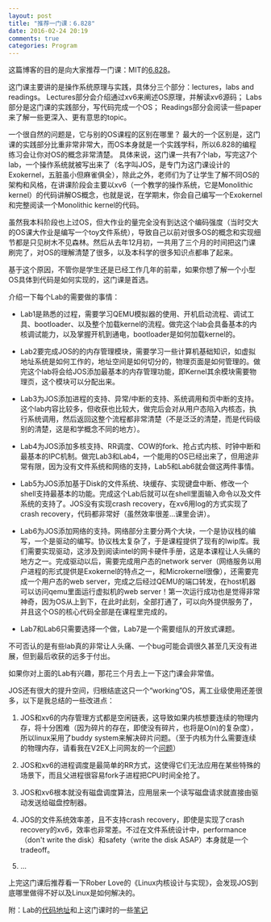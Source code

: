 ```yaml
---
layout: post
title: "推荐一门课：6.828"
date: 2016-02-24 20:19
comments: true
categories: Program
---
```


这篇博客的目的是向大家推荐一门课：MIT的[6.828](https://pdos.csail.mit.edu/6.828/2014/index.html)。

这门课主要讲的是操作系统原理与实践，具体分三个部分：lectures，labs and readings。
Lectures部分会介绍通过xv6来阐述OS原理，并解读xv6源码；
Labs部分是这门课的实践部分，写代码完成一个OS；
Readings部分会阅读一些paper来了解一些更深入、更有意思的topic。

<!-- more -->
一个很自然的问题是，它与别的OS课程的区别在哪里？
最大的一个区别是，这门课的实践部分比重非常非常大，而OS本身就是一个实践学科，所以6.828的编程练习会让你对OS的概念非常清楚。
具体来说，这门课一共有7个lab，写完这7个lab，一个操作系统就被写出来了（名字叫JOS，是专门为这门课设计的Exokernel，五脏虽小但麻雀俱全），除此之外，老师们为了让学生了解不同OS的架构和风格，在讲课阶段会主要以xv6（一个教学的操作系统，它是Monolithic kernel）的代码讲解OS概念，也就是说，在学期末，你会自己编写一个Exokernel和完整阅读一个Monolithic kernel的代码。

虽然我本科阶段也上过OS，但大作业的量完全没有到达这个编码强度（当时交大的OS课大作业是编写一个toy文件系统），导致自己以前对很多OS的概念和实现细节都是只见树木不见森林。然后从去年12月初，一共用了三个月的时间把这门课刷完了，对OS的理解清楚了很多，以及本科学的很多知识点都串了起来。

基于这个原因，不管你是学生还是已经工作几年的前辈，如果你想了解一个小型OS具体到代码是如何实现的，这门课是首选。

介绍一下每个Lab的需要做的事情：

* Lab1是熟悉的过程，需要学习QEMU模拟器的使用、开机启动流程、调试工具、bootloader、以及整个加载kernel的流程。做完这个lab会具备基本的内核调试能力，以及掌握开机到通电，bootloader是如何加载kernel的。

* Lab2要完成JOS的的内存管理模块，需要学习一些计算机基础知识，如虚拟地址系统是如何工作的，地址空间是如何切分的，物理页面是如何管理的。做完这个lab将会给JOS添加最基本的内存管理功能，即Kernel其余模块需要物理页，这个模块可以分配出来。

* Lab3为JOS添加进程的支持、异常/中断的支持、系统调用和页中断的支持。这个lab内容比较多，但收获也比较大，做完后会对从用户态陷入内核态，执行系统调用，然后返回这整个流程都非常清楚（不是泛泛的清楚，而是代码级别的清楚，这是和学概念不同的地方）。

* Lab4为JOS添加多核支持、RR调度、COW的fork、抢占式内核、时钟中断和最基本的IPC机制。做完Lab3和Lab4，一个能用的OS已经出来了，但用途非常有限，因为没有文件系统和网络的支持，Lab5和Lab6就会做这两件事情。

* Lab5为JOS添加基于Disk的文件系统、块缓存、实现键盘中断、修改一个shell支持最基本的功能。完成这个Lab后就可以在shell里面输入命令以及文件系统的支持了。JOS没有实现crash recovery，在xv6用log的方式实现了crash recovery，代码都非常好（虽然效率很差...课里会讲）。

* Lab6为JOS添加网络的支持。网络部分主要分两个大块，一个是协议栈的编写，一个是驱动的编写。协议栈太复杂了，于是课程提供了现有的lwip库。我们需要实现驱动，这涉及到阅读intel的网卡硬件手册，这是本课程让人头痛的地方之一。完成驱动以后，需要完成用户态的network server（网络服务以用户进程的形式提供是Exokernel的特点之一，和Microkernel很像），还需要完成一个用户态的web server，完成之后经过QEMU的端口转发，在host机器可以访问qemu里面运行虚拟机的web server！第一次运行成功也是觉得非常神奇，因为OS从上到下，在此时此刻，全部打通了，可以向外提供服务了，并且这个OS的核心代码全部是在课程里完成的。

* Lab7和Lab6只需要选择一个做，Lab7是一个需要组队的开放式课题。

不可否认的是有些lab真的非常让人头痛、一个bug可能会调很久甚至几天没有进展，但到最后收获的远多于付出。

如果你对上面的Lab有兴趣，那花三个月去上一下这门课会非常值。

JOS还有很大的提升空间，归根结底这只一个“working”OS，离工业级使用还差很多，以下是我总结的一些改进点：

1. JOS和xv6的内存管理方式都是空闲链表，这导致如果内核想要连续的物理内存，将十分困难（因为碎片的存在，即使没有碎片，也将是O(n)的复杂度），所以linux采用了buddy system来解决碎片问题。（至于内核为什么需要连续的物理内存，请看我在V2EX上问网友的一个[问题](http://v2ex.com/t/256450)）

2. JOS和xv6的进程调度是最简单的RR方式，这使得它们无法应用在某些特殊的场景下，而且父进程很容易fork子进程把CPU时间全抢了。

3. JOS和xv6根本就没有磁盘调度算法，应用层来一个读写磁盘请求就直接由驱动发送给磁盘控制器。

4. JOS的文件系统效率差，且不支持crash recovery，即使是实现了crash recovery的xv6，效率也非常差。不过在文件系统设计中，performance（don't write the disk）和safety（write the disk ASAP）本身就是一个tradeoff。

5. ...

上完这门课后推荐看一下Rober Love的《Linux内核设计与实现》，会发现JOS到底哪里做得不好以及Linux是如何解决的。

附：Lab的[代码地址](https://github.com/zyearn/6.828-labs)和上这门课时的一些[笔记](https://github.com/zyearn/6.828-labs/blob/lab6/LabNotes)
